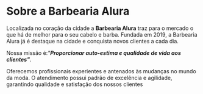 <DOCTYPE html>
<html lang="pt-br"
 <charset= "UTF-8">
<title>Barbearia Alura</title>
<h1> Sobre a Barbearia Alura</h1>

 <p>Localizada no coração da cidade a <strong>Barbearia Alura</strong> traz para o mercado o que há de melhor para o seu cabelo e barba. Fundada em 2019, a Barbearia Alura já é destaque na cidade e conquista novos clientes a cada dia.</p>

 <p>Nossa missão é:<em>"<strong>Proporcionar auto-estima e qualidade de vida aos clientes"</strong></em>.</p>

 <p>Oferecemos profissionais experientes e antenados às mudanças no mundo da moda. O atendimento possui padrão de excelência e agilidade, garantindo qualidade e satisfação dos nossos clientes</p>
